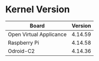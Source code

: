 
# Kernel Version

| Board | Version |
|-------|---------|
| Open Virtual Applicance | 4.14.59 |
| Raspberry Pi | 4.14.58 |
| Odroid-C2 | 4.14.36 |
